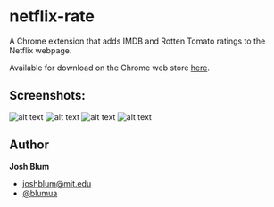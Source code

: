 netflix-rate
================

A Chrome extension that adds IMDB and Rotten Tomato ratings to the Netflix webpage.

Available for download on the Chrome web store <a href="https://chrome.google.com/webstore/detail/netflix-rate/ecaaapiecdienibfgolcopgnicppkmhn?hl=en" target="_blank">here</a>.

## Screenshots:

![alt text](https://raw.github.com/joshblum/netflix-rate-chrome-ext/master/img/main-fresh.png "main fresh")
![alt text](https://raw.github.com/joshblum/netflix-rate-chrome-ext/master/img/main-rotten.png "main rotten")
![alt text](https://raw.github.com/joshblum/netflix-rate-chrome-ext/master/img/queue-fresh.png "queue fresh")
![alt text](https://raw.github.com/joshblum/netflix-rate-chrome-ext/master/img/queue-rotten.png "queue rotten")

## Author

**Josh Blum**
+ [joshblum@mit.edu](mailto:joshblum@mit.edu)
+ [@blumua](https://twitter.com/blumua)
